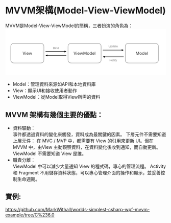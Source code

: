 # MVVM架構(Model-View-ViewModel)
MVVM是Model-View-ViewModel的簡稱，三者扮演的角色為：
![](2020-06-06-10-28-55.png)
- Model：管理資料來源如API和本地資料庫
- View：顯示UI和接收使用者動作
- ViewModel：從Model取得View所需的資料

## MVVM 架構有幾個主要的優點：
- 資料驅動：  
事件都透過資料的變化來觸發，資料成為最關鍵的因素。
下層元件不需要知道上層元件：
在 MVC / MVP 中，都需要有 View 的引用來更新 UI。但在 MVVM 中，由View 主動觀察資料，在資料變化後收到通知，而自動更新。 ViewModel 不需要知道 View 是誰。
- 職責分離：  
ViewModel 中可以減少大量通知 View 的程式碼，專心的管理流程。
Activity 和 Fragment 不用儲存資料狀態，可以專心管理介面的操作和顯示，並妥善控制生命週期。

## 實例:  
https://github.com/MarkWithall/worlds-simplest-csharp-wpf-mvvm-example/tree/C%236.0
